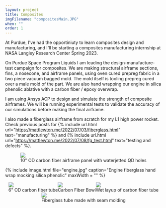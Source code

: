 ```yaml
---
layout: project
title: Composites
imgFilename: "compositesMain.JPG"
when: ""
order: 1
---
```


At Purdue, I've had the opportiniuty to learn composites design and manufacturing, and I'll be starting a composites manufacturing internship at NASA Langley Research Center Spring 2023.

On Purdue Space Program Liquids I am leading the design-manufacture-test campaign for composites. We are making structural airframe sections, fins, a nosecone, and airframe panels, using oven cured prepreg fabric in a two piece vacuum bagged mold. The mold itself is tooling prepreg cured over a male mold of the part. We are also hand wrapping our engine in silica phenolic ablative with a carbon fiber / epoxy overwrap.

I am using Ansys ACP to design and simulate the strength of composite airframes. We will be running experimental tests to validate the accuracy of our simulations before making the final airframe.

I also made a fiberglass airframe from scratch for my L1 high power rocket. Check previous posts for {% include url.html url="https://mattlewton.me/2022/07/03/fiberglass.html" text="manufacturing" %} and {% include url.html url="https://mattlewton.me/2022/07/08/fg_test.html" text="testing and defects" %}.

<div style="display:flex; justify-content:center; align-items:center; flex-wrap:wrap;">

<div class="imgCptnBox">
<img src="{{ "assets/images/panel.png" | relative_url }}" class="articleImgMain">
<figcaption class="articleCaption">10" OD carbon fiber airframe panel with waterjetted QD holes</figcaption>
</div>

{% include image.html file="engine.jpg" caption="Engine fiberglass hand wrap mocking silica phenolic" maxWidth = "" %}

<div class="imgCptnBox">
<img src="{{ "assets/images/compositesMain.JPG" | relative_url }}" class="articleImgMain">
<figcaption class="articleCaption">6" OD carbon fiber tube</figcaption>
</div>

<div class="imgCptnBox">
<img src="{{ "assets/images/CFbowl.png" | relative_url }}" class="articleImgMain">
<figcaption class="articleCaption">Carbon Fiber Bowl</figcaption>
</div>

<div class="imgCptnBox">
<img src="{{ "assets/images/roller.JPG" | relative_url }}" class="articleImgMain">
<figcaption class="articleCaption">Wet layup of carbon fiber tube</figcaption>
</div>

<div class="imgCptnBox">
<img src="{{ "assets/images/finalTube.jpg" | relative_url }}" class="articleImgMain">
<figcaption class="articleCaption">Fiberglass tube made with seam molding</figcaption>
</div>

</div>